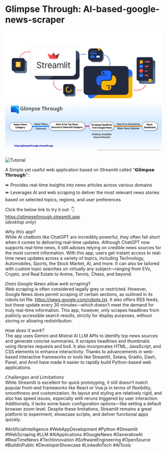 # Glimpse Through: AI-based-google-news-scraper
![How It Works...](glimpsethrough.png)

![Tutorial](glimpsethrough_tutorial.gif)

A Simple yet useful web application based on Streamlit called "𝗚𝗹𝗶𝗺𝗽𝘀𝗲 𝗧𝗵𝗿𝗼𝘂𝗴𝗵":  

⏩ Provides real-time insights into news articles across various domains  
⏩ Leverages AI and web scraping to deliver the most relevant news stories based on selected topics, regions, and user preferences  

Click the below link to try it out: 👇   
https://glimpsethrough.streamlit.app  
(𝘥𝘦𝘴𝘬𝘵𝘰𝘱 𝘰𝘯𝘭𝘺)  

𝘞𝘩𝘺 𝘵𝘩𝘪𝘴 𝘢𝘱𝘱?  
While AI chatbots like ChatGPT are incredibly powerful, they often fall short when it comes to delivering real-time updates. Although ChatGPT now supports real-time news, it still advises relying on credible news sources for the most current information. With this app, users get instant access to real-time news updates across a variety of topics, including Technology, Automobiles, Sports, the Stock Market, AI, and more. It can also be tailored with custom topic searches on virtually any subject—ranging from EVs, Crypto, and Real Estate to Anime, Tennis, Chess, and beyond.

𝘋𝘰𝘦𝘴 𝘎𝘰𝘰𝘨𝘭𝘦 𝘕𝘦𝘸𝘴 𝘢𝘭𝘭𝘰𝘸 𝘸𝘦𝘣 𝘴𝘤𝘳𝘢𝘱𝘪𝘯𝘨?  
Web scraping is often considered legally grey or restricted. However, Google News does permit scraping of certain sections, as outlined in its robots.txt file: https://news.google.com/robots.txt. It also offers RSS feeds, but these update every 30 minutes—which doesn’t meet the demand for truly real-time information. This app, however, only scrapes headlines from publicly accessible search results, strictly for display purposes, without storing or allowing redistribution.

𝘏𝘰𝘸 𝘥𝘰𝘦𝘴 𝘪𝘵 𝘸𝘰𝘳𝘬?  
The app uses Gemini and Mistral AI LLM APIs to identify top news sources and generate concise summaries. It scrapes headlines and thumbnails using libraries requests and bs4. It also incorporates HTML, JavaScript, and CSS elements to enhance interactivity. Thanks to advancements in web-based interactive frameworks or tools like Streamlit, Solara, Gradio, Dash, Panel, and Anvil have made it easier to rapidly build Python-based web applications.

𝘊𝘩𝘢𝘭𝘭𝘦𝘯𝘨𝘦𝘴 𝘢𝘯𝘥 𝘓𝘪𝘮𝘪𝘵𝘢𝘵𝘪𝘰𝘯𝘴  
While Streamlit is excellent for quick prototyping, it still doesn’t match popular front-end frameworks like React or Vue.js in terms of flexibility, smoothness and customization. Its layout and styling are relatively rigid, and also has speed issues, especially with reruns triggered by user interaction. Additionally, it lacks some basic configuration options—like setting a default browser zoom level. Despite these limitations, Streamlit remains a great platform to experiment, showcase scripts, and deliver functional apps quickly.

#ArtificialIntelligence #WebAppDevelopment #Python #Streamlit #WebScraping #LLM #AIApplications #GoogleNews #GenerativeAI #RealTimeNews #TechInnovation #SoftwareEngineering #OpenSource #BuildInPublic #DeveloperShowcase #LinkedInTech #AITools
